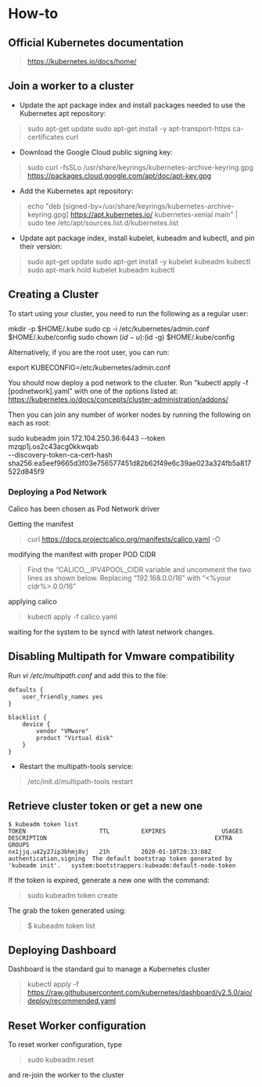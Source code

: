 # How-to

## Official Kubernetes documentation

> https://kubernetes.io/docs/home/


## Join a worker to a cluster

- Update the apt package index and install packages needed to use the Kubernetes apt repository:

> sudo apt-get update
> sudo apt-get install -y apt-transport-https ca-certificates curl

- Download the Google Cloud public signing key:

> sudo curl -fsSLo /usr/share/keyrings/kubernetes-archive-keyring.gpg https://packages.cloud.google.com/apt/doc/apt-key.gpg

- Add the Kubernetes apt repository:

> echo "deb [signed-by=/usr/share/keyrings/kubernetes-archive-keyring.gpg] https://apt.kubernetes.io/ kubernetes-xenial main" | sudo tee /etc/apt/sources.list.d/kubernetes.list

- Update apt package index, install kubelet, kubeadm and kubectl, and pin their version:

> sudo apt-get update
> sudo apt-get install -y kubelet kubeadm kubectl
> sudo apt-mark hold kubelet kubeadm kubectl


## Creating a Cluster

To start using your cluster, you need to run the following as a regular user:

  mkdir -p $HOME/.kube
  sudo cp -i /etc/kubernetes/admin.conf $HOME/.kube/config
  sudo chown $(id -u):$(id -g) $HOME/.kube/config

Alternatively, if you are the root user, you can run:

  export KUBECONFIG=/etc/kubernetes/admin.conf

You should now deploy a pod network to the cluster.
Run "kubectl apply -f [podnetwork].yaml" with one of the options listed at:
  https://kubernetes.io/docs/concepts/cluster-administration/addons/

Then you can join any number of worker nodes by running the following on each as root:

sudo kubeadm join 172.104.250.36:6443 --token mzqp1j.os2c43acg0kkwqab \
        --discovery-token-ca-cert-hash sha256:ea5eef9665d3f03e756577451d82b62f49e6c39ae023a324fb5a817522d845f9


### Deploying a Pod Network

Calico has been chosen as Pod Network driver

Getting the manifest

> curl https://docs.projectcalico.org/manifests/calico.yaml -O

modifying the manifest with proper POD CIDR

> Find the “CALICO__IPV4POOL_CIDR variable and uncomment the two lines as shown below. Replacing “192.168.0.0/16” with “<%your cidr%>.0.0/16”

applying calico

> kubectl apply -f calico.yaml

waiting for the system to be syncd with latest network changes.


## Disabling Multipath for Vmware compatibility

Run _vi /etc/multipath.conf_ and add this to the file:

```language
defaults {
    user_friendly_names yes
}

blacklist {
    device {
        vendor "VMware"
        product "Virtual disk"
    }
}
```

- Restart the multipath-tools service:

> /etc/init.d/multipath-tools restart


## Retrieve cluster token or get a new one

```language
$ kubeadm token list
TOKEN                     TTL         EXPIRES                USAGES                  DESCRIPTION                                                EXTRA GROUPS
nx1jjq.u42y27ip3bhmj8vj   21h         2020-01-10T20:33:08Z   authentication,signing  The default bootstrap token generated by 'kubeadm init'.   system:bootstrappers:kubeadm:default-node-token
```

If the token is expired, generate a new one with the command:

> sudo kubeadm token create

The grab the token generated using:

> $ kubeadm token list


## Deploying Dashboard

Dashboard is the standard gui to manage a Kubernetes cluster

> kubectl apply -f https://raw.githubusercontent.com/kubernetes/dashboard/v2.5.0/aio/deploy/recommended.yaml


## Reset Worker configuration

To reset worker configuration, type

> sudo kubeadm reset

and re-join the worker to the cluster